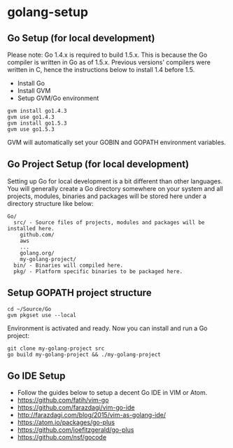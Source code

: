 # golang-setup

## Go Setup (for local development)
Please note: Go 1.4.x is required to build 1.5.x. This is because the Go compiler is written in Go as of 1.5.x. Previous versions' compilers were written in C, hence the instructions below to install 1.4 before 1.5.

* Install Go
* Install GVM
* Setup GVM/Go environment

```
gvm install go1.4.3
gvm use go1.4.3
gvm install go1.5.3
gvm use go1.5.3
```

GVM will automatically set your GOBIN and GOPATH environment variables.

## Go Project Setup (for local development)
Setting up Go for local development is a bit different than other languages. You will generally create a Go directory somewhere on your system and all projects, modules, binaries and packages will be stored here under a directory structure like below:

```
Go/
  src/ - Source files of projects, modules and packages will be installed here.
    github.com/
    aws
    ...
    golang.org/
    my-golang-project/
  bin/ - Binaries will compiled here.
  pkg/ - Platform specific binaries to be packaged here.
```

## Setup GOPATH project structure
```
cd ~/Source/Go
gvm pkgset use --local
```

Environment is activated and ready. Now you can install and run a Go project:
```
git clone my-golang-project src
go build my-golang-project && ./my-golang-project
```

## Go IDE Setup
* Follow the guides below to setup a decent Go IDE in VIM or Atom.
* https://github.com/fatih/vim-go
* https://github.com/farazdagi/vim-go-ide
* http://farazdagi.com/blog/2015/vim-as-golang-ide/
* https://atom.io/packages/go-plus
* https://github.com/joefitzgerald/go-plus
* https://github.com/nsf/gocode
